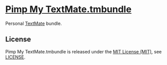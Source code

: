 [Pimp My TextMate.tmbundle]
===========================

Personal [TextMate] bundle.

License
-------

Pimp My TextMate.tmbundle is released under the [MIT License (MIT)], see [LICENSE].

[LICENSE]: https://raw.githubusercontent.com/mkempe/Pimp-My-TextMate.tmbundle/master/LICENSE "License"
[MIT License (MIT)]: http://opensource.org/licenses/MIT "The MIT License (MIT)"
[Pimp My TextMate.tmbundle]: https://github.com/mkempe/Pimp-My-TextMate.tmbundle "Pimp My TextMate.tmbundle"
[TextMate]: http://macromates.com "TextMate"